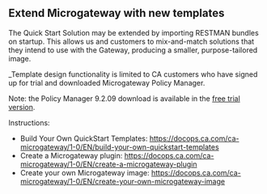 ## Extend Microgateway with new templates
The Quick Start Solution may be extended by importing RESTMAN bundles on startup. This allows us and customers to mix-and-match solutions that they intend to use with the Gateway, producing a smaller, purpose-tailored image.

_Template design functionality is limited to CA customers who have signed up for trial and downloaded Microgateway Policy Manager. 

Note: the Policy Manager 9.2.09 download is available in the [free trial version](https://www.ca.com/us/trials/ca-microgateway.html).

Instructions:
- Build Your Own QuickStart Templates: https://docops.ca.com/ca-microgateway/1-0/EN/build-your-own-quickstart-templates
- Create a Microgateway plugin: https://docops.ca.com/ca-microgateway/1-0/EN/create-a-microgateway-plugin
- Create your own Microgateway image: https://docops.ca.com/ca-microgateway/1-0/EN/create-your-own-microgateway-image
